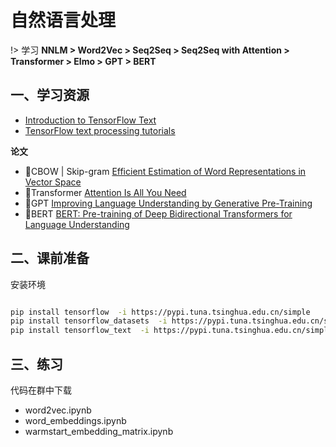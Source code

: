 # 自然语言处理

!> 学习 **NNLM > Word2Vec > Seq2Seq > Seq2Seq with Attention > Transformer > Elmo > GPT > BERT**

## 一、学习资源

* [Introduction to TensorFlow Text](https://tensorflow.google.cn/text/guide/tf_text_intro)
* [TensorFlow text processing tutorials](https://tensorflow.google.cn/text/tutorials)

**论文**

* 🌷CBOW | Skip-gram [Efficient Estimation of Word Representations in Vector Space](papers/arxiv.org.pdf.1301.3781v3.pdf ':ignore')
* 🌷Transformer [Attention Is All You Need](papers/arxiv.org.pdf.1706.03762v7.pdf ':ignore')
* 🌷GPT [Improving Language Understanding by Generative Pre-Training](papers/language_understanding_paper.pdf ':ignore')
* 🌷BERT [BERT: Pre-training of Deep Bidirectional Transformers for Language Understanding](papers/arxiv.org.pdf.1810.04805v2.pdf ':ignore')

## 二、课前准备

安装环境

```sh

pip install tensorflow  -i https://pypi.tuna.tsinghua.edu.cn/simple
pip install tensorflow_datasets  -i https://pypi.tuna.tsinghua.edu.cn/simple
pip install tensorflow_text  -i https://pypi.tuna.tsinghua.edu.cn/simple

```

## 三、练习

代码在群中下载

* word2vec.ipynb
* word_embeddings.ipynb
* warmstart_embedding_matrix.ipynb
